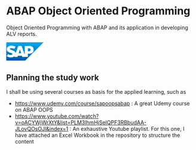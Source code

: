 # ABAP Object Oriented Programming
Object Oriented Programming with ABAP and its application in developing ALV reports.

<img src="sap_logo.png" alt="SAP Logo" width="100">

## Planning the study work
I shall be using several courses as basis for the applied learning, such as
- https://www.udemy.com/course/sapoopsabap : A great Udemy course on ABAP OOPS
- https://www.youtube.com/watch?v=oACYWjWrXtY&list=PLM3lhmHjSeIQPF3RBbudAA-JLovQOsOJl&index=1 : An exhaustive Youtube playlist.  For this one, I have attached an Excel Workbook in the repository to structure the content



